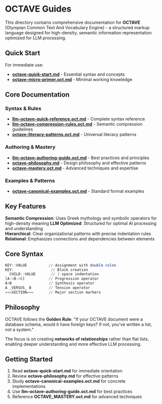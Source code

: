 # OCTAVE Guides

This directory contains comprehensive documentation for **OCTAVE** (Olympian Common Text And Vocabulary Engine) - a structured markup language designed for high-density, semantic information representation optimized for LLM processing.

## Quick Start

For immediate use:
- **[octave-quick-start.md](octave-quick-start.md)** - Essential syntax and concepts
- **[octave-micro-primer.oct.md](octave-micro-primer.oct.md)** - Minimal working knowledge

## Core Documentation

### Syntax & Rules
- **[llm-octave-quick-reference.oct.md](llm-octave-quick-reference.oct.md)** - Complete syntax reference
- **[llm-octave-compression-rules.oct.md](llm-octave-compression-rules.oct.md)** - Semantic compression guidelines
- **[octave-literacy-patterns.oct.md](octave-literacy-patterns.oct.md)** - Universal literacy patterns

### Authoring & Mastery
- **[llm-octave-authoring-guide.oct.md](llm-octave-authoring-guide.oct.md)** - Best practices and principles
- **[octave-philosophy.md](octave-philosophy.md)** - Design philosophy and effective patterns
- **[octave-mastery.oct.md](octave-mastery.oct.md)** - Advanced techniques and expertise

### Examples & Patterns
- **[octave-canonical-examples.oct.md](octave-canonical-examples.oct.md)** - Standard format examples

## Key Features

**Semantic Compression**: Uses Greek mythology and symbolic operators for high-density meaning
**LLM Optimized**: Structured for optimal AI processing and understanding  
**Hierarchical**: Clear organizational patterns with precise indentation rules
**Relational**: Emphasizes connections and dependencies between elements

## Core Syntax

```octave
KEY::VALUE          // Assignment with double colon
KEY:                 // Block creation
  CHILD::VALUE       // 2-space indentation
[A->B->C]           // Progression operator
A+B                 // Synthesis operator
A _VERSUS_ B        // Tension operator
===SECTION===       // Major section markers
```

## Philosophy

OCTAVE follows the **Golden Rule**: "If your OCTAVE document were a database schema, would it have foreign keys? If not, you've written a list, not a system."

The focus is on creating **networks of relationships** rather than flat lists, enabling deeper understanding and more effective LLM processing.

## Getting Started

1. Read **octave-quick-start.md** for immediate orientation
2. Review **octave-philosophy.md** for effective patterns
3. Study **octave-canonical-examples.oct.md** for concrete implementations
4. Use **llm-octave-authoring-guide.oct.md** for best practices
5. Reference **OCTAVE_MASTERY.oct.md** for advanced techniques